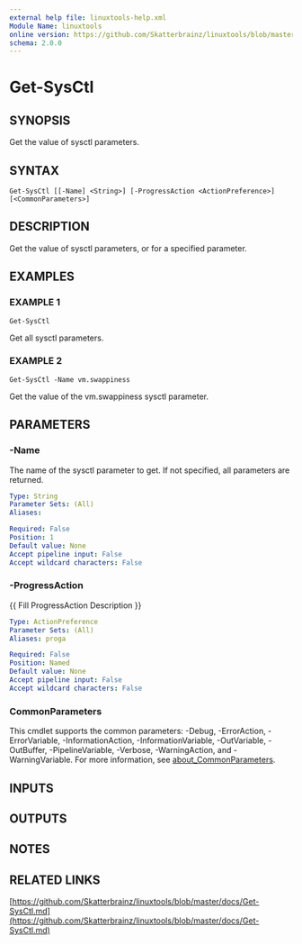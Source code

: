 ```yaml
---
external help file: linuxtools-help.xml
Module Name: linuxtools
online version: https://github.com/Skatterbrainz/linuxtools/blob/master/docs/Get-SysCtl.md
schema: 2.0.0
---
```


# Get-SysCtl

## SYNOPSIS
Get the value of sysctl parameters.

## SYNTAX

```
Get-SysCtl [[-Name] <String>] [-ProgressAction <ActionPreference>] [<CommonParameters>]
```

## DESCRIPTION
Get the value of sysctl parameters, or for a specified parameter.

## EXAMPLES

### EXAMPLE 1
```
Get-SysCtl
```

Get all sysctl parameters.

### EXAMPLE 2
```
Get-SysCtl -Name vm.swappiness
```

Get the value of the vm.swappiness sysctl parameter.

## PARAMETERS

### -Name
The name of the sysctl parameter to get.
If not specified, all parameters are returned.

```yaml
Type: String
Parameter Sets: (All)
Aliases:

Required: False
Position: 1
Default value: None
Accept pipeline input: False
Accept wildcard characters: False
```

### -ProgressAction
{{ Fill ProgressAction Description }}

```yaml
Type: ActionPreference
Parameter Sets: (All)
Aliases: proga

Required: False
Position: Named
Default value: None
Accept pipeline input: False
Accept wildcard characters: False
```

### CommonParameters
This cmdlet supports the common parameters: -Debug, -ErrorAction, -ErrorVariable, -InformationAction, -InformationVariable, -OutVariable, -OutBuffer, -PipelineVariable, -Verbose, -WarningAction, and -WarningVariable. For more information, see [about_CommonParameters](http://go.microsoft.com/fwlink/?LinkID=113216).

## INPUTS

## OUTPUTS

## NOTES

## RELATED LINKS

[https://github.com/Skatterbrainz/linuxtools/blob/master/docs/Get-SysCtl.md](https://github.com/Skatterbrainz/linuxtools/blob/master/docs/Get-SysCtl.md)

